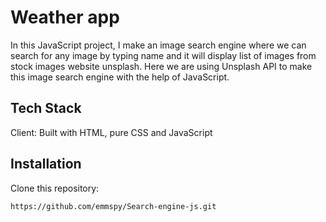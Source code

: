 # Weather app
In this JavaScript project, I make an image search engine where we can search for any image by typing name and it will display list of images from stock images website unsplash.
Here we are using Unsplash API to make this image search engine with the help of JavaScript.

## Tech Stack
Client: Built with HTML, pure CSS and JavaScript

## Installation

Clone this repository:

```bash
https://github.com/emmspy/Search-engine-js.git
```